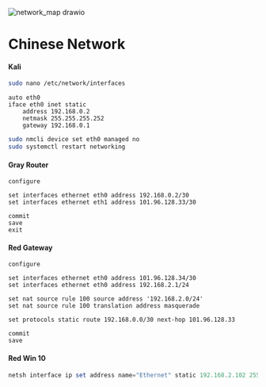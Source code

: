 ![network_map drawio](https://github.com/user-attachments/assets/2520d20b-a085-4671-bb29-246cf87a1ab0)

# Chinese Network

#### Kali

```bash
sudo nano /etc/network/interfaces
```
```nano
auto eth0
iface eth0 inet static
    address 192.168.0.2
    netmask 255.255.255.252
    gateway 192.168.0.1
```
```bash
sudo nmcli device set eth0 managed no
sudo systemctl restart networking
```

#### Gray Router 

```VyOS
configure

set interfaces ethernet eth0 address 192.168.0.2/30
set interfaces ethernet eth1 address 101.96.128.33/30

commit
save
exit
```

#### Red Gateway

``` Vyos
configure

set interfaces ethernet eth0 address 101.96.128.34/30
set interfaces ethernet eth0 address 192.168.2.1/24

set nat source rule 100 source address '192.168.2.0/24'
set nat source rule 100 translation address masquerade

set protocols static route 192.168.0.0/30 next-hop 101.96.128.33

commit
save
```

#### Red Win 10

```powershell
netsh interface ip set address name="Ethernet" static 192.168.2.102 255.255.255.0 192.168.2.1
```
